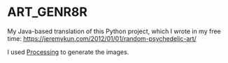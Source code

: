 # ART_GENR8R

My Java-based translation of this Python project, which I wrote in my free time: https://jeremykun.com/2012/01/01/random-psychedelic-art/

I used [Processing](https://processing.org/) to generate the images.

